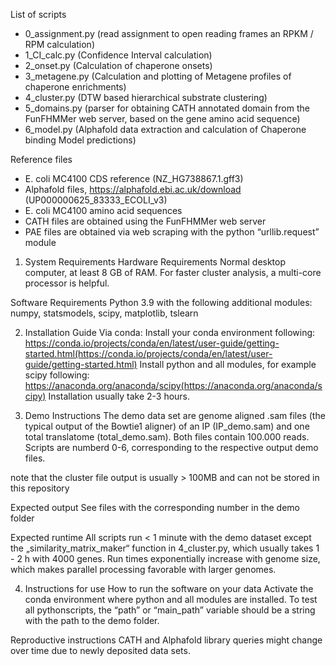 ﻿List of scripts
* 0_assignment.py (read assignment to open reading frames an RPKM / RPM calculation)
* 1_CI_calc.py (Confidence Interval calculation)
* 2_onset.py (Calculation of chaperone onsets)
* 3_metagene.py (Calculation and plotting of Metagene profiles of chaperone enrichments)
* 4_cluster.py (DTW based hierarchical substrate clustering)
* 5_domains.py (parser for obtaining CATH annotated domain from the FunFHMMer web server, based on the gene amino acid sequence)
* 6_model.py (Alphafold data extraction and calculation of Chaperone binding Model predictions)

Reference files
* E. coli MC4100 CDS reference (NZ_HG738867.1.gff3)
* Alphafold files, https://alphafold.ebi.ac.uk/download (UP000000625_83333_ECOLI_v3)
* E. coli MC4100 amino acid sequences
* CATH files are obtained using the FunFHMMer web server
* PAE files are obtained via web scraping with the python “urllib.request” module

1. System Requirements
Hardware Requirements
Normal desktop computer, at least 8 GB of RAM. For faster cluster analysis, a multi-core processor is helpful.

Software Requirements
Python 3.9 with the following additional modules: numpy, statsmodels, scipy, matplotlib, tslearn

2. Installation Guide
Via conda:
Install your conda environment following: https://conda.io/projects/conda/en/latest/user-guide/getting-started.html(https://conda.io/projects/conda/en/latest/user-guide/getting-started.html)
Install python and all modules, for example scipy following: https://anaconda.org/anaconda/scipy(https://anaconda.org/anaconda/scipy)
Installation usually take 2-3 hours. 

3. Demo
Instructions
The demo data set are genome aligned .sam files (the typical output of the Bowtie1 aligner) of an IP (IP_demo.sam) and one total translatome (total_demo.sam). Both files contain 100.000 reads. Scripts are numberd 0-6, corresponding to the respective output demo files.

note that the cluster file output is usually > 100MB and can not be stored in this repository

Expected output
See files with the corresponding number in the demo folder

Expected runtime
All scripts run < 1 minute with the demo dataset except the „similarity_matrix_maker“ function in 4_cluster.py, which usually takes 1 - 2 h with 4000 genes. Run times exponentially increase with genome size, which makes parallel processing favorable with larger genomes. 

4. Instructions for use
How to run the software on your data
Activate the conda environment where python and all modules are installed. To test all pythonscripts, the “path” or “main_path” variable should be a string with the path to the demo folder.

Reproductive instructions
CATH and Alphafold library queries might change over time due to newly deposited data sets. 


